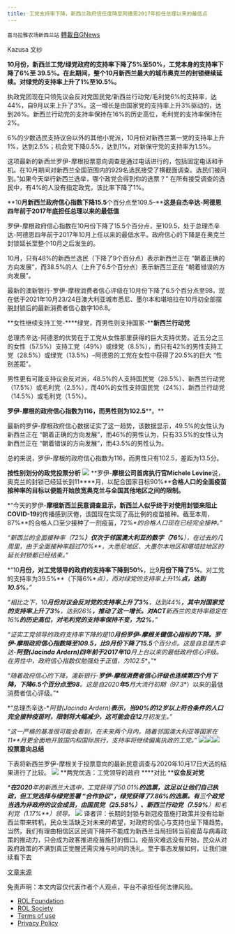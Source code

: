 ```yaml
---
title: 工党支持率下降，新西兰政府信任度降至阿德恩2017年担任总理以来的最低点
---
```

`喜马拉雅农场新西兰站` [轉載自GNews](https://gnews.org/zh-hans/1638153/)

Kazusa 文纱

**10月份，新西兰工党/绿党政府的支持率下降了5%至50%，工党本身的支持率下降了6%至 39.5%。在此期间，整个10月新西兰最大的城市奥克兰的封锁继续延续。对绿党的支持率上升了1%至10.5%。**

执政党团现在只领先议会反对党国民党/新西兰行动党/毛利党6%的支持率，达44%，自9月以来上升了3%。这一增长是由国家党的支持率上升3%驱动的，达到26%。新西兰行动党的支持率保持在16%的历史高位，毛利党的支持率保持在2%。

6%的少数选民支持议会以外的其他小党派，10月份对新西兰第一党的支持率上升1%，达到2.5%；机会党下降0.5%，达到1%，对新保守党的支持率为1.5%。

这项最新的新西兰罗伊-摩根投票意向调查是通过电话进行的，包括固定电话和手机。在10月期间对新西兰全国范围内的929名选民接受了横截面调查。选民们被问到。”如果今天举行新西兰选举，哪个政党会得到你的选票？” 在所有接受调查的选民中，有4%的人没有指定政党，该比率下降了1%。

**10****月新西兰政府信心指数下降15.5****个百分点至109.5–****这是自杰辛达-****阿德恩四年前于2017****年底担任总理以来的最低值**

罗伊-摩根政府信心指数在10月份下降了15.5个百分点，至109.5，处于总理杰辛达-阿德恩四年前于2017年10月上任以来的最低水平。政府信心的下降是在奥克兰封锁延长至整个10月之后发生的。

10月，只有48%的新西兰选民（下降了9个百分点）表示新西兰正在 “朝着正确的方向发展”，而38.5%的人（上升了6.5个百分点）表示新西兰正在 “朝着错误的方向发展”。

最新的澳新银行-罗伊-摩根消费者信心评级在10月份下降了6.5个百分点至98，现在低于2021年10月23/24日澳大利亚城市悉尼、墨尔本和堪培拉在10月初全部摆脱封锁后的最新消费者信心数字106.8。

**女性继续支持工党-****绿党，而男性则支持国家-****新西兰行动党**

总理杰辛达-阿德恩的优势在于工党从女性那里获得的巨大支持优势。近五分之三的女性（57.5%）支持工党（49%）或绿党（8.5%），而只有42%的男性支持工党（28.5%）或绿党（13.5%）–阿德恩的工党在女性中获得了20.5%的巨大 “性别差距”。

男性更有可能支持议会反对派，48.5%的人支持国民党（28.5%）、新西兰行动党（17.5%）或毛利党（2.5%），而40%的女性支持国民党（24%）、新西兰行动党（14.5%）或毛利党（1.5%）。

**罗伊-****摩根的政府信心指数为116****，而男性则为102.5****。**

最新的罗伊-摩根政府信心数据证实了这一趋势，该数据显示，49.5%的女性认为新西兰正在 “朝着正确的方向发展”，而46%的男性认为，只有33.5%的女性认为新西兰正在 “朝着错误的方向发展”，而43.5%的男性认为。

总的来说，罗伊-摩根的政府信心指数为116，而男性只有102.5，差距为13.5分。

**按性别划分的政党投票分析**
![](https://assets.gnews.org/wp-content/uploads/2021/11/Capture-9.png)
**罗伊-****摩根公司首席执行官Michele Levine****说，奥克兰的封锁已经延长到11****月，以配合国家目标90%****合格人口的全面疫苗接种率的目标以便能开始放宽奥克兰与全国其他地区之间的限制。**

*“今天的罗伊-**摩根新西兰民意调查显示，新西兰人似乎终于对使用封锁来阻止COVID-19**的传播感到厌倦，该国现在实现了高比例的疫苗接种。截至本周，87%**的合格人口至少接种了一剂疫苗，72%**的合格人口现在已经完全接种。”*

*“新西兰的全面接种率（72%**）仅次于邻国澳大利亚的数字（76%**），在过去的几周里，由于全面接种率超过70%**，大悉尼地区、大墨尔本地区和堪培拉地区的延长封锁都已经结束。”*

*“10**月份，对工党领导的政府的支持率下降到50%**，比9**月份下降了5%**。对工党的支持率为39.5%**（下降6%**点），而对绿党的支持率上升1%**点，达到10.5%**。”*

*“相比之下，10**月份对议会反对党的支持率上升了3%**，达到44%**，其中对国家党的支持率上升了3%**，达到26%**，推动了这一增长。对ACT**新西兰的支持率稳定在16%**的历史高位，对毛利党的支持率保持不变，为2%**。”*

*“证实工党领导的政府支持率下降的是10**月份罗伊-**摩根关键信心指标的下降。罗伊-**摩根政府信心指数降至109.5**，比9**月份下降了15.5**个百分点。这是自总理杰辛达-**阿登(Jacinda Ardern)**四年前于2017**年10**月上台以来的最低政府信心评级。在男性中，政府信心指数仅勉强处于正值，为102.5**。”*

*“随着政府信心的下降，澳新银行-**罗伊-**摩根消费者信心评级也连续第四个月下降，下降6.5**个百分点至98**。这是自2020**年5**月大流行初期（97.3**）以来的最低消费者信心评级。”*

*“总理杰辛达-**阿登(Jacinda Ardern)**表示，当90%**的12**岁以上符合条件的人口完全接种疫苗时，限制将大幅减少，这可能会在12**月初发生。”*

*“这一严格的基准很可能会看到，在未来两个月内，随着邻国澳大利亚等国家在11**月更全面地开放国内和国际旅行，支持率将继续偏离执政的工党。”*
![](https://assets.gnews.org/wp-content/uploads/2021/11/Capture-10.png)![](https://assets.gnews.org/wp-content/uploads/2021/11/Capture2.png)![](https://assets.gnews.org/wp-content/uploads/2021/11/Capture3.png)
**投票意向总结**

下表将新西兰罗伊-摩根关于投票意向的最新民意调查与2020年10月17日大选的结果进行了比较。
![](https://assets.gnews.org/wp-content/uploads/2021/11/Capture4.png)
**两党优选：工党领导的政府 ****对比 ****议会反对党**

*\***在2020**年的新西兰大选中，工党获得了50.01%**的选票，这足以让他们自己执政，但工党选择与绿党签署 “**合作协议”**，绿党获得了7.86%**的选票。有三个政党当选为非政府的议会成员，由国民党（25.58%**）、新西兰行动党（7.59%**）和毛利党（1.17%**）领导。*
![](https://assets.gnews.org/wp-content/uploads/2021/11/Capture5.png)
译者评：长期的封锁与新冠疫苗施打政策并没有给新西兰带来转机，民众生活缺乏对未来的希望，对政府的信心与支持也呈下降趋势。当然，我们有理由相信区区民调下降并不能成为新西兰当局扭转当前疫苗与病毒政策的推动力，只会成为政客推进疫苗施打的借口。疫苗灾难远没有开始，民众从对政府政策的不满到真正觉醒还需灾难与时间的洗礼。至于事态发展如何，让我们继续看下去

[文章来源](https://www.roymorgan.com/findings/8849-nz-national-voting-intention-october-2021-202111010502)

 

免责声明：本文内容仅代表作者个人观点，平台不承担任何法律风险。

- [ROL Foundation](https://rolfoundation.org/)
- [ROL Society](https://rolsociety.org/)
- [Terms of use](https://gnews.org/terms-of-use-3/)
- [Privacy Policy](https://gnews.org/privacy-policy/)

